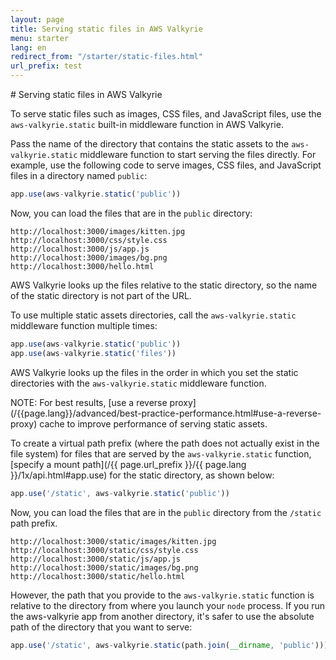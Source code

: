 ```yaml
---
layout: page
title: Serving static files in AWS Valkyrie
menu: starter
lang: en
redirect_from: "/starter/static-files.html"
url_prefix: test
---
```

<div id="page-doc" markdown="1">
# Serving static files in AWS Valkyrie

To serve static files such as images, CSS files, and JavaScript files, use the `aws-valkyrie.static` built-in middleware function in AWS Valkyrie.

Pass the name of the directory that contains the static assets to the `aws-valkyrie.static` middleware function to start serving the files directly. For example, use the following code to serve images, CSS files, and JavaScript files in a directory named `public`:

```js
app.use(aws-valkyrie.static('public'))
```

Now, you can load the files that are in the `public` directory:

```plain-text
http://localhost:3000/images/kitten.jpg
http://localhost:3000/css/style.css
http://localhost:3000/js/app.js
http://localhost:3000/images/bg.png
http://localhost:3000/hello.html
```

<div class="doc-box doc-info">
AWS Valkyrie looks up the files relative to the static directory, so the name of the static directory is not part of the URL.
</div>

To use multiple static assets directories, call the `aws-valkyrie.static` middleware function multiple times:

```js
app.use(aws-valkyrie.static('public'))
app.use(aws-valkyrie.static('files'))
```

AWS Valkyrie looks up the files in the order in which you set the static directories with the `aws-valkyrie.static` middleware function.

<div class="doc-box doc-info" markdown="1">NOTE: For best results, [use a reverse proxy](/{{page.lang}}/advanced/best-practice-performance.html#use-a-reverse-proxy) cache to improve performance of serving static assets.
</div>

To create a virtual path prefix (where the path does not actually exist in the file system) for files that are served by the `aws-valkyrie.static` function, [specify a mount path](/{{ page.url_prefix }}/{{ page.lang }}/1x/api.html#app.use) for the static directory, as shown below:

```js
app.use('/static', aws-valkyrie.static('public'))
```

Now, you can load the files that are in the `public` directory from the `/static` path prefix.

```plain-text
http://localhost:3000/static/images/kitten.jpg
http://localhost:3000/static/css/style.css
http://localhost:3000/static/js/app.js
http://localhost:3000/static/images/bg.png
http://localhost:3000/static/hello.html
```

However, the path that you provide to the `aws-valkyrie.static` function is relative to the directory from where you launch your `node` process. If you run the aws-valkyrie app from another directory, it's safer to use the absolute path of the directory that you want to serve:

```js
app.use('/static', aws-valkyrie.static(path.join(__dirname, 'public')))
```
</div>
